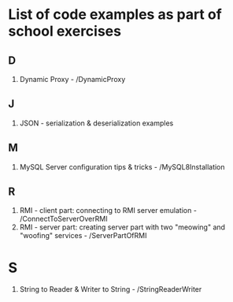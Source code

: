 # List of code examples as part of school exercises

## D
1. Dynamic Proxy - /DynamicProxy

## J
1. JSON - serialization & deserialization examples

## M
1. MySQL Server configuration tips & tricks - /MySQL8Installation

## R
1. RMI - client part: connecting to RMI server emulation - /ConnectToServerOverRMI
2. RMI - server part: creating server part with two "meowing" and "woofing" services - /ServerPartOfRMI

# S
1. String to Reader & Writer to String - /StringReaderWriter
